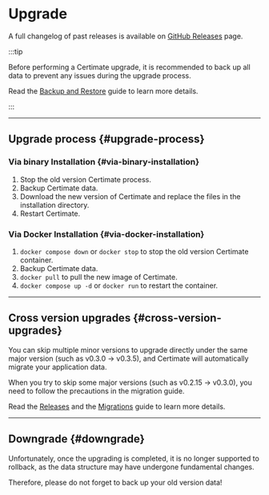 ﻿# Upgrade

A full changelog of past releases is available on [GitHub Releases](https://github.com/usual2970/certimate/releases) page.

:::tip

Before performing a Certimate upgrade, it is recommended to back up all data to prevent any issues during the upgrade process.

Read the [Backup and Restore](./backup) guide to learn more details.

:::

---

## Upgrade process {#upgrade-process}

### Via binary Installation {#via-binary-installation}

1. Stop the old version Certimate process.
2. Backup Certimate data.
3. Download the new version of Certimate and replace the files in the installation directory.
4. Restart Certimate.

### Via Docker Installation {#via-docker-installation}

1. `docker compose down` or `docker stop` to stop the old version Certimate container.
2. Backup Certimate data.
3. `docker pull` to pull the new image of Certimate.
4. `docker compose up -d` or `docker run` to restart the container.

---

## Cross version upgrades {#cross-version-upgrades}

You can skip multiple minor versions to upgrade directly under the same major version (such as v0.3.0 → v0.3.5), and Certimate will automatically migrate your application data.

When you try to skip some major versions (such as v0.2.15 → v0.3.0), you need to follow the precautions in the migration guide.

Read the [Releases](../about/releases) and the [Migrations](../migrations) guide to learn more details.

---

## Downgrade {#downgrade}

Unfortunately, once the upgrading is completed, it is no longer supported to rollback, as the data structure may have undergone fundamental changes.

Therefore, please do not forget to back up your old version data!
